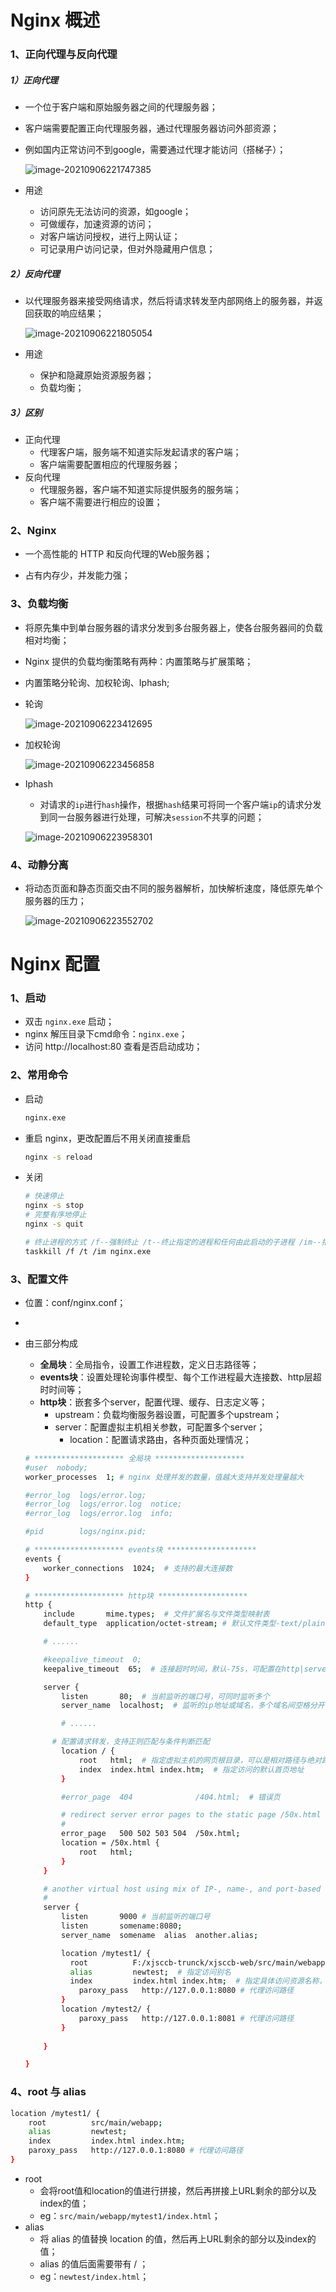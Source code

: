 # Nginx 概述

### 1、正向代理与反向代理

##### 1）正向代理

- 一个位于客户端和原始服务器之间的代理服务器；

- 客户端需要配置正向代理服务器，通过代理服务器访问外部资源；

- 例如国内正常访问不到google，需要通过代理才能访问（搭梯子）；

  ![image-20210906221747385](pictures/image-20210906221747385.png)

- 用途
  - 访问原先无法访问的资源，如google；
  - 可做缓存，加速资源的访问；
  - 对客户端访问授权，进行上网认证；
  - 可记录用户访问记录，但对外隐藏用户信息；

##### 2）反向代理

- 以代理服务器来接受网络请求，然后将请求转发至内部网络上的服务器，并返回获取的响应结果；

  ![image-20210906221805054](pictures/image-20210906221805054.png)

- 用途
  - 保护和隐藏原始资源服务器；
  - 负载均衡；

##### 3）区别

- 正向代理
  - 代理客户端，服务端不知道实际发起请求的客户端；
  - 客户端需要配置相应的代理服务器；
- 反向代理
  - 代理服务器，客户端不知道实际提供服务的服务端；
  - 客户端不需要进行相应的设置；

### 2、Nginx

- 一个高性能的 HTTP 和反向代理的Web服务器；

- 占有内存少，并发能力强；

### 3、负载均衡

- 将原先集中到单台服务器的请求分发到多台服务器上，使各台服务器间的负载相对均衡；

- Nginx 提供的负载均衡策略有两种：内置策略与扩展策略；

- 内置策略分轮询、加权轮询、Iphash;

- 轮询

  ![image-20210906223412695](pictures/image-20210906223412695.png)

- 加权轮询

  ![image-20210906223456858](pictures/image-20210906223456858.png)

- Iphash

  - 对请求的`ip`进行`hash`操作，根据`hash`结果可将同一个客户端`ip`的请求分发到同一台服务器进行处理，可解决`session`不共享的问题；

  ![image-20210906223958301](pictures/image-20210906223958301.png)

### 4、动静分离

- 将动态页面和静态页面交由不同的服务器解析，加快解析速度，降低原先单个服务器的压力；

  ![image-20210906223552702](pictures/image-20210906223552702.png)

# Nginx 配置

### 1、启动

- 双击 `nginx.exe` 启动；
- nginx 解压目录下cmd命令：`nginx.exe`；
- 访问 http://localhost:80 查看是否启动成功；

### 2、常用命令

- 启动

  ```bash
  nginx.exe
  ```

- 重启 nginx，更改配置后不用关闭直接重启

  ```bash
  nginx -s reload
  ```

- 关闭

  ```bash
  # 快速停止
  nginx -s stop
  # 完整有序地停止
  nginx -s quit
  
  # 终止进程的方式 /f--强制终止 /t--终止指定的进程和任何由此启动的子进程 /im--指定进程名称
  taskkill /f /t /im nginx.exe
  ```

### 3、配置文件

- 位置：conf/nginx.conf；

- 

- 由三部分构成

  - **全局块**：全局指令，设置工作进程数，定义日志路径等；
  - **events块**：设置处理轮询事件模型、每个工作进程最大连接数、http层超时时间等；
  - **http块**：嵌套多个server，配置代理、缓存、日志定义等；
    - upstream：负载均衡服务器设置，可配置多个upstream；
    - server：配置虚拟主机相关参数，可配置多个server；
      - location：配置请求路由，各种页面处理情况；
  
  ```bash
  # ******************** 全局块 ********************
  #user  nobody;
  worker_processes  1; # nginx 处理并发的数量，值越大支持并发处理量越大
  
  #error_log  logs/error.log;
  #error_log  logs/error.log  notice;
  #error_log  logs/error.log  info;
  
  #pid        logs/nginx.pid;
  
  # ******************** events块 ********************
  events {
      worker_connections  1024;  # 支持的最大连接数
  }
  
  # ******************** http块 ********************
  http {
      include       mime.types;  # 文件扩展名与文件类型映射表
      default_type  application/octet-stream; # 默认文件类型-text/plain
  
      # ......
  
      #keepalive_timeout  0;
      keepalive_timeout  65;  # 连接超时时间，默认-75s，可配置在http|server|location块
  
      server {
          listen       80;  # 当前监听的端口号，可同时监听多个
          server_name  localhost;  # 监听的ip地址或域名，多个域名间空格分开
  
          # ......
  
  		# 配置请求转发，支持正则匹配与条件判断匹配
          location / { 
              root   html;  # 指定虚拟主机的网页根目录，可以是相对路径与绝对路径，此处指nginx根目录下的 html
              index  index.html index.htm;  # 指定访问的默认首页地址
          }
  
          #error_page  404              /404.html;  # 错误页
  
          # redirect server error pages to the static page /50x.html
          #
          error_page   500 502 503 504  /50x.html;
          location = /50x.html {
              root   html;
          }
      }
  
      # another virtual host using mix of IP-, name-, and port-based configuration
      #
      server {
          listen       9000 # 当前监听的端口号
          listen       somename:8080;
          server_name  somename  alias  another.alias;
  
          location /mytest1/ {
          	root          F:/xjsccb-trunck/xjsccb-web/src/main/webapp; # 指定访问资源根目录
          	alias         newtest;  # 指定访问别名
          	index         index.html index.htm;  # 指定具体访问资源名称，可配置多个，直到匹配为止
              paroxy_pass   http://127.0.0.1:8080 # 代理访问路径
          }
          location /mytest2/ {
              paroxy_pass   http://127.0.0.1:8081 # 代理访问路径
          }
          
      }
  
  }
  ```

### 4、root 与 alias

```bash
location /mytest1/ {
    root          src/main/webapp; 
    alias         newtest;  
    index         index.html index.htm; 
    paroxy_pass   http://127.0.0.1:8080 # 代理访问路径
}
```

- root 
  - 会将root值和location的值进行拼接，然后再拼接上URL剩余的部分以及index的值；
  - eg：`src/main/webapp/mytest1/index.html`；
- alias
  - 将 alias 的值替换 location 的值，然后再上URL剩余的部分以及index的值；
  - alias 的值后面需要带有 / ；
  - eg：`newtest/index.html`；

